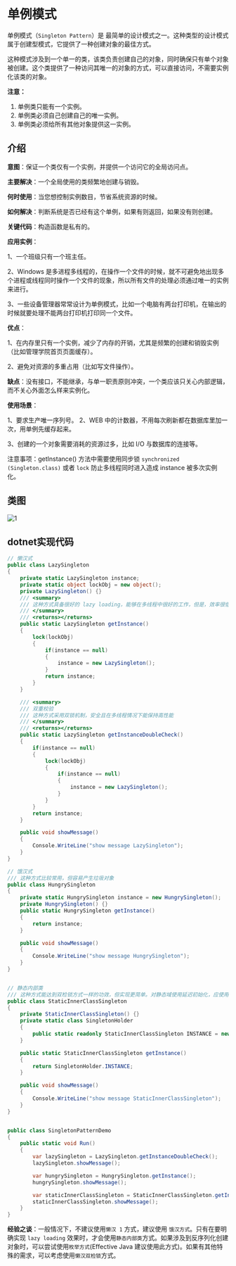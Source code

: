 # 单例模式

单例模式（`Singleton Pattern`）是 最简单的设计模式之一。这种类型的设计模式属于创建型模式，它提供了一种创建对象的最佳方式。

这种模式涉及到一个单一的类，该类负责创建自己的对象，同时确保只有单个对象被创建。这个类提供了一种访问其唯一的对象的方式，可以直接访问，不需要实例化该类的对象。

**注意：**

1. 单例类只能有一个实例。
1. 单例类必须自己创建自己的唯一实例。
1. 单例类必须给所有其他对象提供这一实例。

## 介绍

**意图**：保证一个类仅有一个实例，并提供一个访问它的全局访问点。

**主要解决**：一个全局使用的类频繁地创建与销毁。

**何时使用**：当您想控制实例数目，节省系统资源的时候。

**如何解决**：判断系统是否已经有这个单例，如果有则返回，如果没有则创建。

**关键代码**：构造函数是私有的。

**应用实例**：

1、一个班级只有一个班主任。

2、Windows 是多进程多线程的，在操作一个文件的时候，就不可避免地出现多个进程或线程同时操作一个文件的现象，所以所有文件的处理必须通过唯一的实例来进行。

3、一些设备管理器常常设计为单例模式，比如一个电脑有两台打印机，在输出的时候就要处理不能两台打印机打印同一个文件。

**优点**：

1、在内存里只有一个实例，减少了内存的开销，尤其是频繁的创建和销毁实例（比如管理学院首页页面缓存）。

2、避免对资源的多重占用（比如写文件操作）。

**缺点**：没有接口，不能继承，与单一职责原则冲突，一个类应该只关心内部逻辑，而不关心外面怎么样来实例化。

**使用场景**：

1、要求生产唯一序列号。
2、WEB 中的计数器，不用每次刷新都在数据库里加一次，用单例先缓存起来。

3、创建的一个对象需要消耗的资源过多，比如 I/O 与数据库的连接等。

注意事项：getInstance() 方法中需要使用同步锁 `synchronized (Singleton.class)` 或者 `lock` 防止多线程同时进入造成 instance 被多次实例化。

## 类图

![1](http://cdn.go99.top/docs/other/designpattern/singleton1.png)

## dotnet实现代码

```csharp
// 懒汉式
public class LazySingleton
{
    private static LazySingleton instance;
    private static object lockObj = new object();
    private LazySingleton() {}
    /// <summary>
    /// 这种方式具备很好的 lazy loading，能够在多线程中很好的工作，但是，效率很低，99% 情况下不需要同步
    /// </summary>
    /// <returns></returns>
    public static LazySingleton getInstance()
    {
        lock(lockObj)
        {
            if(instance == null)
            {
                instance = new LazySingleton();
            }
            return instance;
        }
    }

    /// <summary>
    /// 双重校验
    /// 这种方式采用双锁机制，安全且在多线程情况下能保持高性能
    /// </summary>
    /// <returns></returns>
    public static LazySingleton getInstanceDoubleCheck()
    {
        if(instance == null)
        {
            lock(lockObj)
            {
                if(instance == null)
                {
                    instance = new LazySingleton();
                }
            }
        }
        return instance;
    }

    public void showMessage()
    {
        Console.WriteLine("show message LazySingleton");
    }
}

// 饿汉式
/// 这种方式比较常用，但容易产生垃圾对象
public class HungrySingleton
{
    private static HungrySingleton instance = new HungrySingleton();
    private HungrySingleton() {}
    public static HungrySingleton getInstance()
    {
        return instance;
    }

    public void showMessage()
    {
        Console.WriteLine("show message HungrySingleton");
    }
}


// 静态内部类
/// 这种方式能达到双检锁方式一样的功效，但实现更简单。对静态域使用延迟初始化，应使用这种方式而不是双检锁方式。这种方式只适用于静态域的情况，双检锁方式可在实例域需要延迟初始化时使用
public class StaticInnerClassSingleton
{
    private StaticInnerClassSingleton() {}
    private static class SingletonHolder
    {
        public static readonly StaticInnerClassSingleton INSTANCE = new StaticInnerClassSingleton();
    }

    public static StaticInnerClassSingleton getInstance()
    {
        return SingletonHolder.INSTANCE;
    }

    public void showMessage()
    {
        Console.WriteLine("show message StaticInnerClassSingleton");
    }
}


public class SingletonPatternDemo
{
    public static void Run()
    {
        var lazySingleton = LazySingleton.getInstanceDoubleCheck();
        lazySingleton.showMessage();

        var hungrySingleton = HungrySingleton.getInstance();
        hungrySingleton.showMessage();

        var staticInnerClassSingleton = StaticInnerClassSingleton.getInstance();
        staticInnerClassSingleton.showMessage();
    }
}
```

**经验之谈**：一般情况下，不建议使用`懒汉 1` 方式，建议使用 `饿汉方式`。只有在要明确实现 `lazy loading` 效果时，才会使用`静态内部类`方式。如果涉及到反序列化创建对象时，可以尝试使用`枚举方式`(Effective Java 建议使用此方式)。如果有其他特殊的需求，可以考虑使用`懒汉双检锁`方式。